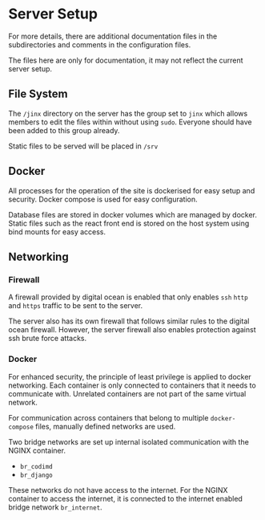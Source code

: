 # Server Setup

For more details, there are additional documentation files in the subdirectories and comments in the configuration files.

The files here are only for documentation, it may not reflect the current server setup.

## File System

The `/jinx` directory on the server has the group set to `jinx` which allows members to edit the files within without using `sudo`.
Everyone should have been added to this group already.

Static files to be served will be placed in `/srv`

## Docker

All processes for the operation of the site is dockerised for easy setup and security.
Docker compose is used for easy configuration.

Database files are stored in docker volumes which are managed by docker.
Static files such as the react front end is stored on the host system using bind mounts for easy access.

## Networking

### Firewall

A firewall provided by digital ocean is enabled that only enables `ssh` `http` and `https` traffic to be sent to the server.

The server also has its own firewall that follows similar rules to the digital ocean firewall.
However, the server firewall also enables protection against ssh brute force attacks.

### Docker

For enhanced security, the principle of least privilege is applied to docker networking.
Each container is only connected to containers that it needs to communicate with.
Unrelated containers are not part of the same virtual network.

For communication across containers that belong to multiple `docker-compose` files, manually defined networks are used.

Two bridge networks are set up internal isolated communication with the NGINX container.

 - `br_codimd`
 - `br_django`

These networks do not have access to the internet.
For the NGINX container to access the internet, it is connected to the internet enabled bridge network `br_internet`.

